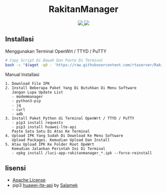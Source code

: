 <h1 align="center">
  <br>RakitanManager<br>

</h1>

  <p align="center">
  <a target="_blank" href="https://github.com/rtaserver/RakitanManager/tree/v0.00.27-beta">
    <img src="https://img.shields.io/badge/source code-v0.00.27--beta-green.svg">
  </a>
  <a target="_blank" href="https://github.com/rtaserver/RakitanManager/releases/tag/v0.00.27-beta">
    <img src="https://img.shields.io/badge/New Release-v0.00.27--beta-orange.svg">
  </a>
  </p>

Installasi
---


Menggunakan Terminal OpenWrt / TTYD / PuTTY
```bash
# Copy Script Di Bawah Dan Paste Di Terminal
bash -c "$(wget -qO - 'https://raw.githubusercontent.com/rtaserver/RakitanManager/dev/install.sh')"
```

Manual Installasi
```
1. Download File IPK
2. Install Beberapa Paket Yang Di Butuhkan Di Menu Software
   Jangan Lupa Update List
   - modemmanager
   - python3-pip
   - jq
   - curl
   - adb
3. Install Paket Python di Terminal OpenWrt / TTYD / PuTTY
   - pip3 install requests
   - pip3 install huawei-lte-api
   Paste Satu Satu Di Atas Ke Terminal
4. Upload IPK Yang Sudah Di Download Ke Menu Software
   Upload Packages. Kemudian Upload Dan Install
5. Atau Upload IPK Ke Folder Root OpeWrt
   Kemudian Jalankan Perintah Ini Di Terminal
   - opkg install /luci-app-rakitanmanager_*.ipk --force-reinstall
```

lisensi
---


* [Apache License](https://github.com/rtaserver/RakitanManager/blob/main/LICENSE)
* pip3 [huawei-lte-api](https://github.com/Salamek/huawei-lte-api) by [Salamek](https://github.com/Salamek)
